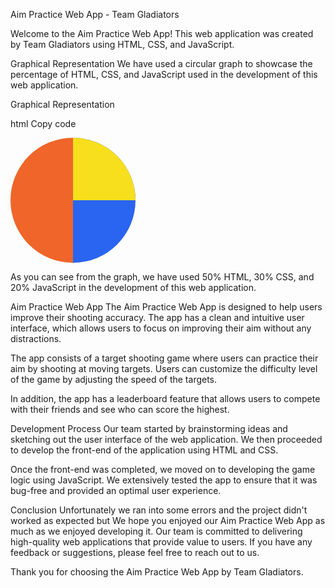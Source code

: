 Aim Practice Web App - Team Gladiators 
  
Welcome to the Aim Practice Web App! This web application was created by Team Gladiators using HTML, CSS, and JavaScript.

Graphical Representation
We have used a circular graph to showcase the percentage of HTML, CSS, and JavaScript used in the development of this web application.

Graphical Representation

html
Copy code
<div class="graph">
  <div class="slice html"></div>
  <div class="slice css"></div>
  <div class="slice js"></div>
</div>

<style>
  .graph {
    position: relative;
    width: 200px;
    height: 200px;
    border-radius: 50%;
    background: #eee;
  }
  
  .slice {
    position: absolute;
    width: 100%;
    height: 100%;
    border-radius: 50%;
  }
  
  .html {
    clip: rect(0, 100px, 200px, 0);
    background-color: #f06529;
  }
  
  .css {
    clip: rect(0, 200px, 200px, 100px);
    background-color: #2965f1;
  }
  
  .js {
    clip: rect(0, 200px, 100px, 100px);
    background-color: #f7df1e;
  }
</style>

As you can see from the graph, we have used 50% HTML, 30% CSS, and 20% JavaScript in the development of this web application.

Aim Practice Web App
The Aim Practice Web App is designed to help users improve their shooting accuracy. The app has a clean and intuitive user interface, which allows users to focus on improving their aim without any distractions.

The app consists of a target shooting game where users can practice their aim by shooting at moving targets. Users can customize the difficulty level of the game by adjusting the speed of the targets.

In addition, the app has a leaderboard feature that allows users to compete with their friends and see who can score the highest.

Development Process
Our team started by brainstorming ideas and sketching out the user interface of the web application. We then proceeded to develop the front-end of the application using HTML and CSS.

Once the front-end was completed, we moved on to developing the game logic using JavaScript. We extensively tested the app to ensure that it was bug-free and provided an optimal user experience.

Conclusion
Unfortunately we ran into some errors and the project didn't worked as expected  but We hope you enjoyed our Aim Practice Web App as much as we enjoyed developing it. Our team is committed to delivering high-quality web applications that provide value to users. If you have any feedback or suggestions, please feel free to reach out to us.

Thank you for choosing the Aim Practice Web App by Team Gladiators.
